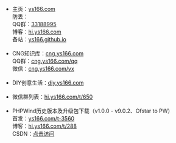 <ul>
  <li>主页：<a href="https://www.ys166.com/" target="_blank">ys166.com</a><br>
  防丢：<br>
  QQ群：<a href="https://jq.qq.com/?_wv=1027&amp;k=eemuVzB7" 标题="33188995" target="_blank">33188995</a><br>
  博客：<a href="https://hi.ys166.com/" target="_blank">hi.ys166.com</a><br>
  备站：<a href="https://ys166.github.io/" target="_blank">ys166.github.io</a></li><br>
  <li>CNG知识库：<a href="https://cng.ys166.com/" target="_blank">cng.ys166.com</a><br>
  QQ群：<a href="https://cng.ys166.com/qq" target="_blank">cng.ys166.com/qq</a><br/>
  微信：<a href="https://cng.ys166.com/vx" target="_blank">cng.ys166.com/vx</a></li><br>
  <li>DIY创意生活：<a href="https://diy.ys166.com/" target="_blank">diy.ys166.com</a></li><br>
  <li>微信群列表：<a href="https://hi.ys166.com/t/650" target="_blank">hi.ys166.com/t/650</a></li><br>
  <li>PHPWind历史版本及升级包下载（v1.0.0 - v9.0.2、Ofstar to PW）<br>
  首发：<a href="http://ys166.com/t-3560" target="_blank">ys166.com/t-3560</a><br>
  博客：<a href="http://hi.ys166.com/t/288" target="_blank">hi.ys166.com/t/288</a><br>
  CSDN：<a href="http://blog.csdn.net/ys166com/article/details/62893661" target="_blank">点击访问</a></li>
</ul>
